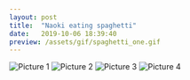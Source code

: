 ```yaml
---
layout: post
title:  "Naoki eating spaghetti"
date:   2019-10-06 18:39:40
preview: /assets/gif/spaghetti_one.gif
---
```


![Picture 1](/assets/gif/spaghetti_one.gif)
![Picture 2](/assets/gif/spaghetti_two.gif)
![Picture 3](/assets/gif/spaghetti_three.gif)
![Picture 4](/assets/gif/spaghetti_four.gif)


